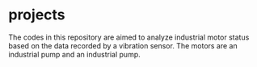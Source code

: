 # projects
The codes in this repository are aimed to analyze industrial motor status based on the data recorded by a vibration sensor.
The motors are an industrial pump and an industrial pump.
